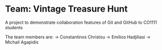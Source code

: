# Team: Vintage Treasure Hunt
A project to demonstrate collaboration features of Git and GitHub to CO1111 students

The team members are:
-> Constantinos Christou
-> Emilios Hadjiliasi
-> Michail Agapidis
